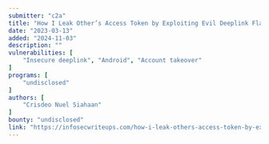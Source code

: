 ```yaml
---
submitter: "c2a"
title: "How I Leak Other’s Access Token by Exploiting Evil Deeplink Flaw"
date: "2023-03-13"
added: "2024-11-03"
description: ""
vulnerabilities: [
    "Insecure deeplink", "Android", "Account takeover"
]
programs: [
    "undisclosed"
]
authors: [
    "Crisdeo Nuel Siahaan"
]
bounty: "undisclosed"
link: "https://infosecwriteups.com/how-i-leak-others-access-token-by-exploiting-evil-deeplink-flaw-a0a566677639"
---
```




